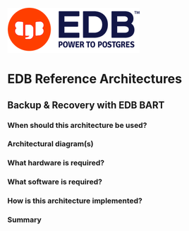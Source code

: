 ![EDB Logo](../images/logo.png "EDB Logo")

# EDB Reference Architectures

## Backup & Recovery with EDB BART

### When should this architecture be used?

### Architectural diagram(s)

### What hardware is required?

### What software is required?

### How is this architecture implemented?

### Summary